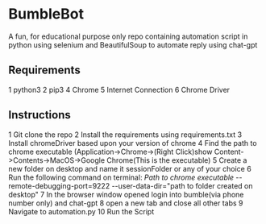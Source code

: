 # BumbleBot
A fun, for educational purpose only repo containing automation script in python using selenium and BeautifulSoup to automate reply using chat-gpt


## Requirements
1 python3
2 pip3
4 Chrome
5 Internet Connection
6 Chrome Driver


## Instructions
1 Git clone the repo 
2 Install the requirements using requirements.txt
3 Install chromeDriver based upon your version of chrome
4 Find the path to chrome executable (Application->Chrome->(Right Click)show Content->Contents->MacOS->Google Chrome(This is the executable)
5 Create a new folder on desktop and name it sessionFolder or any of your choice
6 Run the following command on terminal: *Path to chrome executable* --remote-debugging-port=9222 --user-data-dir="path to folder created on desktop"
7 In the browser window opened login into bumble(via phone number only) and chat-gpt
8 open a new tab and close all other tabs
9 Navigate to automation.py
10 Run the Script   

